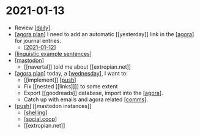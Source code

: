 # 2021-01-13

- Review [[daily]].
- [[agora plan]] I need to add an automatic [[yesterday]] link in the [[agora]] for journal entries.
  - [[2021-01-12]]
- [[linguistic example sentences]]
- [[mastodon]]
  - [[navertal]] told me about [[extropian.net]]
- [[agora plan]] today, a [[wednesday]], I want to:
  - [[implement]] [[push]]
  - Fix [[nested [[links]]]] to some extent
  - Export [[goodreads]] database, import into the [[agora]].
  - Catch up with emails and agora related [[comms]].
- [[push]] [[mastodon instances]]
  - [[shelling]]
  - [[social.coop]]
  - [[extropian.net]]

[//begin]: # "Autogenerated link references for markdown compatibility"
[daily]: ../daily "Daily"
[agora plan]: ../agora-plan "Agora Plan"
[agora]: ../agora "Agora"
[2021-01-12]: 2021-01-12 "2021-01-12"
[linguistic example sentences]: ../linguistic-example-sentences "Linguistic Example Sentences"
[mastodon]: ../mastodon "Mastodon"
[wednesday]: ../wednesday "Wednesday"
[push]: ../push "Push"
[comms]: ../comms "Comms"
[shelling]: ../shelling "Shelling"
[social.coop]: ../social.coop "social.coop"
[//end]: # "Autogenerated link references"